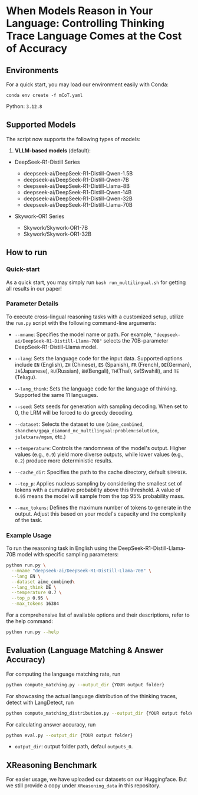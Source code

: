 # When Models Reason in Your Language: Controlling Thinking Trace Language Comes at the Cost of Accuracy

## Environments

For a quick start, you may load our environment easily with Conda:
```
conda env create -f mCoT.yaml
```

Python: `3.12.8`


## Supported Models

The script now supports the following types of models:

1. **VLLM-based models** (default):

- DeepSeek-R1-Distill Series
    - deepseek-ai/DeepSeek-R1-Distill-Qwen-1.5B
    - deepseek-ai/DeepSeek-R1-Distill-Qwen-7B
    - deepseek-ai/DeepSeek-R1-Distill-Llama-8B
    - deepseek-ai/DeepSeek-R1-Distill-Qwen-14B
    - deepseek-ai/DeepSeek-R1-Distill-Qwen-32B
    - deepseek-ai/DeepSeek-R1-Distill-Llama-70B

- Skywork-OR1 Series
    - Skywork/Skywork-OR1-7B
    - Skywork/Skywork-OR1-32B

## How to run
### Quick-start

As a quick start, you may simply run `bash run_multilingual.sh` for getting all results in our paper!

### Parameter Details

To execute cross-lingual reasoning tasks with a customized setup, utilize the `run.py` script with the following command-line arguments:

* `--mname`: Specifies the model name or path. For example, `"deepseek-ai/DeepSeek-R1-Distill-Llama-70B"` selects the 70B-parameter DeepSeek-R1-Distill-Llama model.

* `--lang`: Sets the language code for the input data. Supported options include `EN` (English), `ZH` (Chinese), `ES` (Spanish), `FR` (French), `DE`(German),  `JA`(Japanese), `RU`(Russian), `BN`(Bengali), `TH`(Thai), `SW`(Swahili), and `TE` (Telugu).

* `--lang_think`: Sets the language code for the language of thinking. Supported the same 11 languages.

* `--seed`: Sets seeds for generation with sampling decoding. When set to 0, the LRM will be forced to do greedy decoding.

* `--dataset`: Selects the dataset to use (`aime_combined`, `shanchen/gpqa_diamond_mc_multilingual:problem:solution`, `juletxara/mgsm`, etc.)

* `--temperature`: Controls the randomness of the model's output. Higher values (e.g., `0.9`) yield more diverse outputs, while lower values (e.g., `0.2`) produce more deterministic results.

* `--cache_dir`: Specifies the path to the cache directory, default `$TMPDIR`.

* `--top_p`: Applies nucleus sampling by considering the smallest set of tokens with a cumulative probability above this threshold. A value of `0.95` means the model will sample from the top 95% probability mass.

* `--max_tokens`: Defines the maximum number of tokens to generate in the output. Adjust this based on your model's capacity and the complexity of the task.

### Example Usage

To run the reasoning task in English using the DeepSeek-R1-Distill-Llama-70B model with specific sampling parameters:

```bash
python run.py \
  --mname "deepseek-ai/DeepSeek-R1-Distill-Llama-70B" \
  --lang EN \
  --dataset aime_combined\
  --lang_think DE \
  --temperature 0.7 \
  --top_p 0.95 \
  --max_tokens 16384
```

For a comprehensive list of available options and their descriptions, refer to the help command:

```bash
python run.py --help
```

## Evaluation (Language Matching \& Answer Accuracy)

For computing the language matching rate, run

```bash
python compute_matching.py --output_dir {YOUR output folder}
```

For showcasing the actual language distribution of the thinking traces, detect with LangDetect, run

```bash
python compute_matching_distribution.py --output_dir {YOUR output folder}
```

For calculating answer accuracy, run

```bash
python eval.py --output_dir {YOUR output folder}
```
* `output_dir`: output folder path, defaul `outputs_0`.


## XReasoning Benchmark

For easier usage, we have uploaded our datasets on our Huggingface. But we still provide a copy under `XReasoning_data` in this repository.